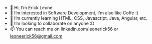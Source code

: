 - 👋 Hi, I’m Erick Leone
- 👀 I’m interested in Software Development, i'm also like Coffe :)
- 🌱 I’m currently learning HTML, CSS, Javascript, Java, Angular, etc.
- 💞️ I’m looking to collaborate on anyone :D
- 📫 You can reach me on linkedin.com/leonerick56 or leoneerick56@gmail.com

<!---
leoneerick/leoneerick is a ✨ special ✨ repository because its `README.md` (this file) appears on your GitHub profile.
You can click the Preview link to take a look at your changes.
--->
